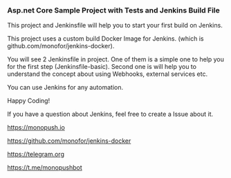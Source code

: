 ### Asp.net Core Sample Project with Tests and Jenkins Build File

This project and Jenkinsfile will help you to start your first build on Jenkins.

This project uses a custom build Docker Image for Jenkins. (which is github.com/monofor/jenkins-docker).

You will see 2 Jenkinsfile in project. One of them is a simple one to help you for the first step (Jenkinsfile-basic). Second one is will help you to understand the concept about using Webhooks, external services etc.

You can use Jenkins for any automation.

Happy Coding!

If you have a question about Jenkins, feel free to create a Issue about it.

https://monopush.io

https://github.com/monofor/jenkins-docker

https://telegram.org

https://t.me/monopushbot